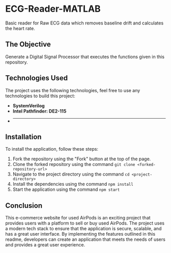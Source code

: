 # ECG-Reader-MATLAB
Basic reader for Raw ECG data which removes baseline drift and calculates the heart rate. 

## The Objective
Generate a Digital Signal Processor that executes the functions given in this repository.

## Technologies Used

The project uses the following technologies, feel free to use any technologies to build this project:

- **SystemVerilog**
- **Intel Pathfinder: DE2-115**
- ****


## Installation

To install the application, follow these steps:

1. Fork the repository using the "Fork" button at the top of the page.
2. Clone the forked repository using the command `git clone <forked-repository-url>`
3. Navigate to the project directory using the command `cd <project-directory>`
4. Install the dependencies using the command `npm install`
5. Start the application using the command `npm start`

## Conclusion

This e-commerce website for used AirPods is an exciting project that provides users with a platform to sell or buy used AirPods. The project uses a modern tech stack to ensure that the application is secure, scalable, and has a great user interface. By implementing the features outlined in this readme, developers can create an application that meets the needs of users and provides a great user experience.
